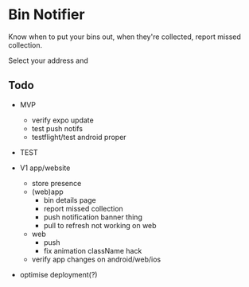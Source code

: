 # Bin Notifier

Know when to put your bins out, when they're collected, report missed collection.

Select your address and 

## Todo

* MVP
  * verify expo update
  * test push notifs
  * testflight/test android proper

* TEST

* V1 app/website
  * store presence
  * (web)app
    * bin details page
    * report missed collection
    * push notification banner thing
    * pull to refresh not working on web
  * web
    * push
    * fix animation className hack
  * verify app changes on android/web/ios

* optimise deployment(?)